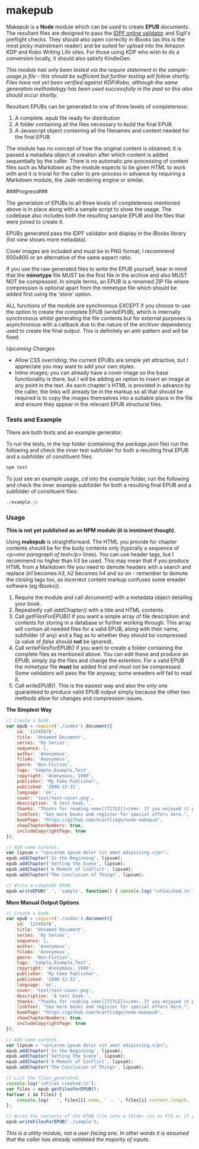 # makepub

Makepub is a **Node** module which can be used to create **EPUB** documents. The resultant files are designed to pass the [IDPF online validator](http://validator.idpf.org) and Sigil's preflight checks. They should also open correctly in iBooks (as this is the most picky mainstream reader) and be suited for upload into the Amazon KDP and Kobo Writing Life sites. For those using KDP who wish to do a conversion locally, it should also satisfy KindleGen.

*This module has only been tested via the require statement in the sample-usage.js file - this should be sufficient but further testing will follow shortly. Files have not yet been verified against KDP/Kobo, although the same generation methodology has been used successfully in the past so this also should occur shortly.*

Resultant EPUBs can be generated to one of three levels of completeness:

1. A complete .epub file ready for distribution
2. A folder containing all the files necessary to build the final EPUB
3. A Javascript object containing all the filenames and content needed for the final EPUB

The module has no concept of how the original content is obtained; it is passed a metadata object at creation after which content is added sequentially by the caller. There is no automatic pre-processing of content files such as Markdown as the module expects to be given *HTML* to work with and it is trivial for the caller to pre-process in advance by requiring a Markdown module, the Jade rendering engine or similar.

###Progress###

The generation of EPUBs to all three levels of completeness mentioned above is in place along with a sample script to show the usage. The codebase also includes both the resulting sample EPUB and the files that were joined to create it.

EPUBs generated pass the IDPF validator and display in the iBooks library (list view shows more metadata).

Cover images are included and must be in PNG format; I recommend 600x800 or an alternative of the same aspect ratio.

If you use the raw generated files to write the EPUB yourself, bear in mind that the **mimetype** file MUST be the first file in the archive and also MUST NOT be compressed. In simple terms, an EPUB is a renamed ZIP file where compression is optional apart from the mimetype file which should be added first using the 'store' option.

ALL functions of the module are synchronous EXCEPT if you choose to use the option to create the complete EPUB (*writeEPUB*), which is internally synchronous whilst generating the file contents but for external purposes is asynchronous with a callback due to the nature of the *archiver* dependency used to create the final output. This is definitely an anti-pattern and will be fixed.

*Upcoming Changes*

* Allow CSS overriding; the current EPUBs are simple yet attractive, but I appreciate you may want to add your own styles.
* Inline images; you can already have a cover image so the base functionality is there, but I will be adding an option to insert an image at any point in the text. As each chapter's HTML is provided in advance by the caller, the links will already be in the markup so all that should be required is to copy the images themselves into a suitable place in the file and ensure they appear in the relevant EPUB structural files.

### Tests and Example ###

There are both tests and an example generator.

To run the tests, in the top folder (containing the *package.json* file) run the following and check the inner test subfolder for both a resulting final EPUB and a subfolder of constituent files:
``` javascript
npm test
```

To just see an example usage, *cd* into the *example* folder, run the following and check the inner example subfolder for both a resulting final EPUB and a subfolder of constituent files:
``` javascript
./example.js
```

### Usage ###

**This is not yet published as an NPM module (it is imminent though).**

Using **makepub** is straightforward. The HTML you provide for chapter contents should be for the body contents only (typically a sequence of *&lt;p>one paragraph of text&lt;/p>* lines). You can use header tags, but I recommend no higher than *h3* be used. This may mean that if you produce HTML from a Markdown file you need to demote headers with a search and replace (*h1* becomes *h3*, *h2* becomes *h4* and so on - remember to demote the closing tags too, as incorrect content markup confuses some ereader software [eg iBooks]).

1. Require the module and call *document()* with a metadata object detailing your book.
2. Repeatedly call *addChapter()* with a title and HTML contents.
3. Call *getFilesForEPUB()* if you want a simple array of file description and contents for storing in a database or further working through. This array will contain all needed files for a valid EPUB, along with their name, subfolder (if any) and a flag as to whether they should be compressed (a value of *false* should **not** be ignored).
4. Call *writeFilesForEPUB()* if you want to create a folder containing the complete files as mentioned above. You can edit these and produce an EPUB; simply zip the files and change the extention. For a valid EPUB the *mimetype* file **must** be added first and *must not* be compressed. Some validators will pass the file anyway; some ereaders will fail to read it.
5. Call *writeEPUB()*. This is the easiest way and also the only one guaranteed to produce valid EPUB output simply because the other two methods allow for changes and compression issues.

**The Simplest Way**

```javascript
// Create a book.
var epub = require('./index').document({
	id: '12345678',
	title: 'Unnamed Document',
	series: 'My Series',
	sequence: 1,
	author: 'Anonymous',
	fileAs: 'Anonymous',
	genre: 'Non-Fiction',
	tags: 'Sample,Example,Test',
	copyright: 'Anonymous, 1980',
	publisher: 'My Fake Publisher',
	published: '2000-12-31',
	language: 'en',
	cover: 'test/test-cover.png',
	description: 'A test book.',
	thanks: "Thanks for reading <em>[[TITLE]]</em>. If you enjoyed it please consider leaving a review where you purchased it.",
	linkText: "See more books and register for special offers here.",
	bookPage: "https://github.com/kcartlidge/node-makepub",
	showChapterNumbers: true,
	includeCopyrightPage: true
});

// Add some content.
var lipsum = "<p>Lorem ipsum dolor sit amet adipiscing.</p>";
epub.addChapter('In the Beginning', lipsum);
epub.addChapter('Setting the Scene', lipsum);
epub.addChapter('A Moment of Conflict', lipsum);
epub.addChapter('The Conclusion of Things', lipsum);

// Write a complete EPUB.
epub.writeEPUB('.', 'sample', function() { console.log('\nFinished.\n'); });
```

**More Manual Output Options**

```javascript
// Create a book.
var epub = require('./index').document({
	id: '12345678',
	title: 'Unnamed Document',
	series: 'My Series',
	sequence: 1,
	author: 'Anonymous',
	fileAs: 'Anonymous',
	genre: 'Non-Fiction',
	tags: 'Sample,Example,Test',
	copyright: 'Anonymous, 1980',
	publisher: 'My Fake Publisher',
	published: '2000-12-31',
	language: 'en',
	cover: 'test/test-cover.png',
	description: 'A test book.',
	thanks: "Thanks for reading <em>[[TITLE]]</em>. If you enjoyed it please consider leaving a review where you purchased it.",
	linkText: "See more books and register for special offers here.",
	bookPage: "https://github.com/kcartlidge/node-makepub",
	showChapterNumbers: true,
	includeCopyrightPage: true
});

// Add some content.
var lipsum = "<p>Lorem ipsum dolor sit amet adipiscing.</p>";
epub.addChapter('In the Beginning', lipsum);
epub.addChapter('Setting the Scene', lipsum);
epub.addChapter('A Moment of Conflict', lipsum);
epub.addChapter('The Conclusion of Things', lipsum);

// List the files generated.
console.log('\nFiles created:\n');
var files = epub.getFilesForEPUB();
for(var i in files) {
	console.log('  ', files[i].name, ' -- ', files[i].content.length, 'bytes');
};

// Write the contents of the EPUB file into a folder (as an FYI or if you wish to modify it).
epub.writeFilesForEPUB('./sample');
```

*This is a utility module, not a user-facing one. In other words it is assumed that the caller has already validated the majority of inputs.*
